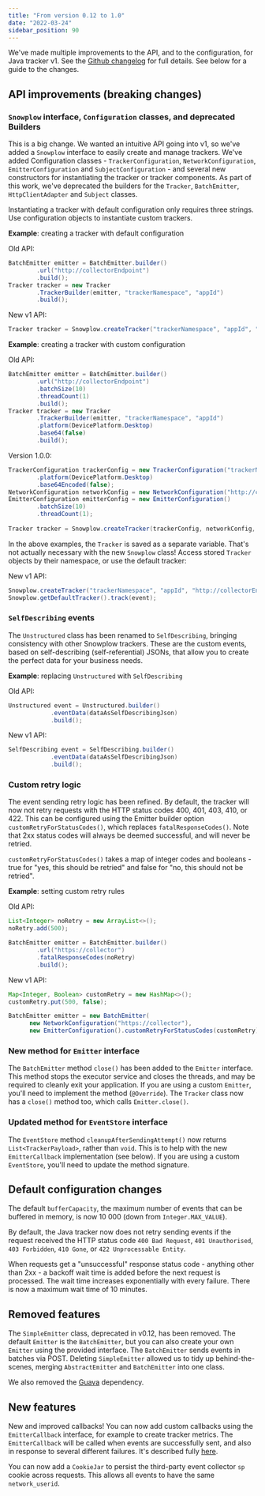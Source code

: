 ```yaml
---
title: "From version 0.12 to 1.0"
date: "2022-03-24"
sidebar_position: 90
---
```


We've made multiple improvements to the API, and to the configuration, for Java tracker v1. See the [Github changelog](https://github.com/snowplow/snowplow-java-tracker/releases/tag/1.0.0) for full details. See below for a guide to the changes.

## API improvements (breaking changes)
### `Snowplow` interface, `Configuration` classes, and deprecated Builders
This is a big change. We wanted an intuitive API going into v1, so we've added a `Snowplow` interface to easily create and manage trackers. We've added Configuration classes - `TrackerConfiguration`, `NetworkConfiguration`, `EmitterConfiguration` and `SubjectConfiguration` - and several new constructors for instantiating the tracker or tracker components. As part of this work, we've deprecated the builders for the `Tracker`, `BatchEmitter`, `HttpClientAdapter` and `Subject` classes.

Instantiating a tracker with default configuration only requires three strings. Use configuration objects to instantiate custom trackers.

**Example**: creating a tracker with default configuration  

Old API:
```java
BatchEmitter emitter = BatchEmitter.builder()
        .url("http://collectorEndpoint")
        .build();
Tracker tracker = new Tracker
        .TrackerBuilder(emitter, "trackerNamespace", "appId")
        .build();
```

New v1 API:
```java
Tracker tracker = Snowplow.createTracker("trackerNamespace", "appId", "http://collectorEndpoint");
```



**Example**: creating a tracker with custom configuration  

Old API:
```java
BatchEmitter emitter = BatchEmitter.builder()
        .url("http://collectorEndpoint")
        .batchSize(10)
        .threadCount(1)
        .build();
Tracker tracker = new Tracker
        .TrackerBuilder(emitter, "trackerNamespace", "appId")
        .platform(DevicePlatform.Desktop)
        .base64(false)
        .build();
```

Version 1.0.0:
```java
TrackerConfiguration trackerConfig = new TrackerConfiguration("trackerNamespace", "appId")
        .platform(DevicePlatform.Desktop)
        .base64Encoded(false);
NetworkConfiguration networkConfig = new NetworkConfiguration("http://collectorEndpoint");
EmitterConfiguration emitterConfig = new EmitterConfiguration()
        .batchSize(10)
        .threadCount(1);
        
Tracker tracker = Snowplow.createTracker(trackerConfig, networkConfig, emitterConfig);
```

In the above examples, the `Tracker` is saved as a separate variable. That's not actually necessary with the new `Snowplow` class! Access stored `Tracker` objects by their namespace, or use the default tracker:

New v1 API:
```java
Snowplow.createTracker("trackerNamespace", "appId", "http://collectorEndpoint");
Snowplow.getDefaultTracker().track(event);
```

### `SelfDescribing` events 
The `Unstructured` class has been renamed to `SelfDescribing`, bringing consistency with other Snowplow trackers. These are the custom events, based on self-describing (self-referential) JSONs, that allow you to create the perfect data for your business needs.

**Example**: replacing `Unstructured` with `SelfDescribing`  

Old API:
```java
Unstructured event = Unstructured.builder()
            .eventData(dataAsSelfDescribingJson)
            .build();
```

New v1 API:
```java
SelfDescribing event = SelfDescribing.builder()
            .eventData(dataAsSelfDescribingJson)
            .build();
```

### Custom retry logic
The event sending retry logic has been refined. By default, the tracker will now not retry requests with the HTTP status codes 400, 401, 403, 410, or 422. This can be configured using the Emitter builder option `customRetryForStatusCodes()`, which replaces `fatalResponseCodes()`. Note that 2xx status codes will always be deemed successful, and will never be retried.

`customRetryForStatusCodes()` takes a map of integer codes and booleans - true for "yes, this should be retried" and false for "no, this should not be retried".

**Example**: setting custom retry rules  

Old API:
```java
List<Integer> noRetry = new ArrayList<>();
noRetry.add(500);

BatchEmitter emitter = BatchEmitter.builder()
        .url("https://collector")
        .fatalResponseCodes(noRetry)
        .build();
```

New v1 API:
```java
Map<Integer, Boolean> customRetry = new HashMap<>();
customRetry.put(500, false);

BatchEmitter emitter = new BatchEmitter(
      new NetworkConfiguration("https://collector"),
      new EmitterConfiguration().customRetryForStatusCodes(customRetry));
```

### New method for `Emitter` interface

The `BatchEmitter` method `close()` has been added to the `Emitter` interface. This method stops the executor service and closes the threads, and may be required to cleanly exit your application. If you are using a custom `Emitter`, you'll need to implement the method (`@Override`). The `Tracker` class now has a `close()` method too, which calls `Emitter.close()`.


### Updated method for `EventStore` interface

The `EventStore` method `cleanupAfterSendingAttempt()` now returns `List<TrackerPayload>`, rather than `void`. This is to help with the new `EmitterCallback` implementation (see below). If you are using a custom `EventStore`, you'll need to update the method signature.


## Default configuration changes

The default `bufferCapacity`, the maximum number of events that can be buffered in memory, is now 10 000 (down from `Integer.MAX_VALUE`).

By default, the Java tracker now does not retry sending events if the request received the HTTP status code `400 Bad Request`, `401 Unauthorised`, `403 Forbidden`, `410 Gone`, or `422 Unprocessable Entity`.

When requests get a "unsuccessful" response status code - anything other than 2xx - a backoff wait time is added before the next request is processed. The wait time increases exponentially with every failure. There is now a maximum wait time of 10 minutes.

## Removed features
The `SimpleEmitter` class, deprecated in v0.12, has been removed. The default `Emitter` is the `BatchEmitter`, but you can also create your own `Emitter` using the provided interface. The `BatchEmitter` sends events in batches via POST. Deleting `SimpleEmitter` allowed us to tidy up behind-the-scenes, merging `AbstractEmitter` and `BatchEmitter` into one class.

We also removed the [Guava](https://github.com/google/guava) dependency.

## New features
New and improved callbacks! You can now add custom callbacks using the `EmitterCallback` interface, for example to create tracker metrics. The `EmitterCallback` will be called when events are successfully sent, and also in response to several different failures. It's described fully [here](/docs/sources/trackers/java-tracker/configuring-how-events-are-sent/index.md#using-the-emitter-callback).

You can now add a `CookieJar` to persist the third-party event collector `sp` cookie across requests. This allows all events to have the same `network_userid`.
